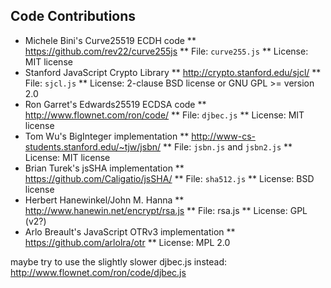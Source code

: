 Code Contributions
------------------

* Michele Bini's Curve25519 ECDH code
** https://github.com/rev22/curve255js
** File: `curve255.js`
** License: MIT license
* Stanford JavaScript Crypto Library
** http://crypto.stanford.edu/sjcl/
** File: `sjcl.js`
** License: 2-clause BSD license or GNU GPL >= version 2.0
* Ron Garret's Edwards25519 ECDSA code
** http://www.flownet.com/ron/code/
** File: `djbec.js`
** License: MIT license
* Tom Wu's BigInteger implementation
** http://www-cs-students.stanford.edu/~tjw/jsbn/
** File: `jsbn.js` and `jsbn2.js`
** License: MIT license
*  Brian Turek's jsSHA implementation
** https://github.com/Caligatio/jsSHA/
** File: `sha512.js`
** License: BSD license
* Herbert Hanewinkel/John M. Hanna
** http://www.hanewin.net/encrypt/rsa.js
** File: rsa.js
** License: GPL (v2?)
* Arlo Breault's JavaScript OTRv3 implementation
** https://github.com/arlolra/otr
** License: MPL 2.0

maybe try to use the slightly slower djbec.js instead:
http://www.flownet.com/ron/code/djbec.js
